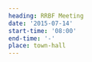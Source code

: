 ```yaml
---
heading: RRBF Meeting
date: '2015-07-14'
start-time: '08:00'
end-time: '-'
place: town-hall
---
```

